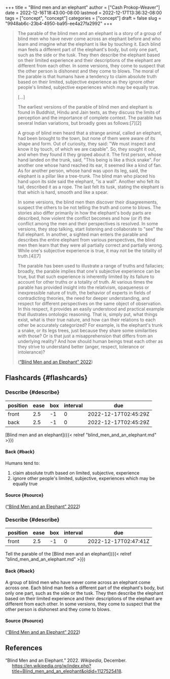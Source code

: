 +++
title = "Blind men and an elephant"
author = ["Cash Prokop-Weaver"]
date = 2022-12-16T18:43:00-08:00
lastmod = 2022-12-17T13:36:32-08:00
tags = ["concept", "concept"]
categories = ["concept"]
draft = false
slug = "9948ab6c-23b4-4950-ba95-ee4a27fa2992"
+++

> The parable of the blind men and an elephant is a story of a group of blind men who have never come across an elephant before and who learn and imagine what the elephant is like by touching it. Each blind man feels a different part of the elephant's body, but only one part, such as the side or the tusk. They then describe the elephant based on their limited experience and their descriptions of the elephant are different from each other. In some versions, they come to suspect that the other person is dishonest and they come to blows. The moral of the parable is that humans have a tendency to claim absolute truth based on their limited, subjective experience as they ignore other people's limited, subjective experiences which may be equally true.
>
> [...]
>
> The earliest versions of the parable of blind men and elephant is found in Buddhist, Hindu and Jain texts, as they discuss the limits of perception and the importance of complete context. The parable has several Indian variations, but broadly goes as follows:[7][2]
>
> <div class="quote2">
>
> A group of blind men heard that a strange animal, called an elephant, had been brought to the town, but none of them were aware of its shape and form. Out of curiosity, they said: "We must inspect and know it by touch, of which we are capable". So, they sought it out, and when they found it they groped about it. The first person, whose hand landed on the trunk, said, "This being is like a thick snake". For another one whose hand reached its ear, it seemed like a kind of fan. As for another person, whose hand was upon its leg, said, the elephant is a pillar like a tree-trunk. The blind man who placed his hand upon its side said the elephant, "is a wall". Another who felt its tail, described it as a rope. The last felt its tusk, stating the elephant is that which is hard, smooth and like a spear.
>
> </div>
>
> In some versions, the blind men then discover their disagreements, suspect the others to be not telling the truth and come to blows. The stories also differ primarily in how the elephant's body parts are described, how violent the conflict becomes and how (or if) the conflict among the men and their perspectives is resolved. In some versions, they stop talking, start listening and collaborate to "see" the full elephant. In another, a sighted man enters the parable and describes the entire elephant from various perspectives, the blind men then learn that they were all partially correct and partially wrong. While one's subjective experience is true, it may not be the totality of truth.[4][7]
>
> The parable has been used to illustrate a range of truths and fallacies; broadly, the parable implies that one's subjective experience can be true, but that such experience is inherently limited by its failure to account for other truths or a totality of truth. At various times the parable has provided insight into the relativism, opaqueness or inexpressible nature of truth, the behavior of experts in fields of contradicting theories, the need for deeper understanding, and respect for different perspectives on the same object of observation. In this respect, it provides an easily understood and practical example that illustrates ontologic reasoning. That is, simply put, what things exist, what is their true nature, and how can their relations to each other be accurately categorized? For example, is the elephant's trunk a snake, or its legs trees, just because they share some similarities with those? Or is that just a misapprehension that differs from an underlying reality? And how should human beings treat each other as they strive to understand better (anger, respect, tolerance or intolerance)?
>
> (<a href="#citeproc_bib_item_1">“Blind Men and an Elephant” 2022</a>)


## Flashcards {#flashcards}


### Describe {#describe}

| position | ease | box | interval | due                  |
|----------|------|-----|----------|----------------------|
| front    | 2.5  | -1  | 0        | 2022-12-17T02:45:29Z |
| back     | 2.5  | -1  | 0        | 2022-12-17T02:45:29Z |

[Blind men and an elephant]({{< relref "blind_men_and_an_elephant.md" >}})


#### Back {#back}

Humans tend to:

1.  claim absolute truth based on limited, subjective, experience
2.  ignore other people's limited, subjective, experiences which may be equally true


#### Source {#source}

(<a href="#citeproc_bib_item_1">“Blind Men and an Elephant” 2022</a>)


### Describe {#describe}

| position | ease | box | interval | due                  |
|----------|------|-----|----------|----------------------|
| front    | 2.5  | -1  | 0        | 2022-12-17T02:47:41Z |

Tell the parable of the [Blind men and an elephant]({{< relref "blind_men_and_an_elephant.md" >}})


#### Back {#back}

A group of blind men who have never come across an elephant come across one. Each blind man feels a different part of the elephant's body, but only one part, such as the side or the tusk. They then describe the elephant based on their limited experience and their descriptions of the elephant are different from each other. In some versions, they come to suspect that the other person is dishonest and they come to blows.


#### Source {#source}

(<a href="#citeproc_bib_item_1">“Blind Men and an Elephant” 2022</a>)

## References

<style>.csl-entry{text-indent: -1.5em; margin-left: 1.5em;}</style><div class="csl-bib-body">
  <div class="csl-entry"><a id="citeproc_bib_item_1"></a>“Blind Men and an Elephant.” 2022. <i>Wikipedia</i>, December. <a href="https://en.wikipedia.org/w/index.php?title=Blind_men_and_an_elephant&oldid=1127525418">https://en.wikipedia.org/w/index.php?title=Blind_men_and_an_elephant&#38;oldid=1127525418</a>.</div>
</div>
